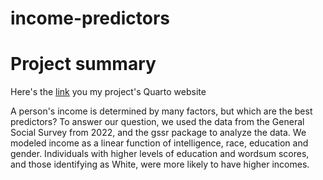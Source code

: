 # income-predictors

# Project summary

Here's the [link](https://alex212021.quarto.pub/predicting-income/) you my project's Quarto website

A person's income is determined by many factors, but which are the best predictors? To answer our question, we used the data from the General Social Survey from 2022, and the gssr package to analyze the data. We modeled income as a linear function of intelligence, race, education and gender. Individuals with higher levels of education and wordsum scores, and those identifying as White, were more likely to have higher incomes.
